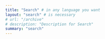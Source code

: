 ```yaml
---
title: "Search" # in any language you want
layout: "search" # is necessary
# url: "/archive"
# description: "Description for Search"
summary: "search"
---
```



